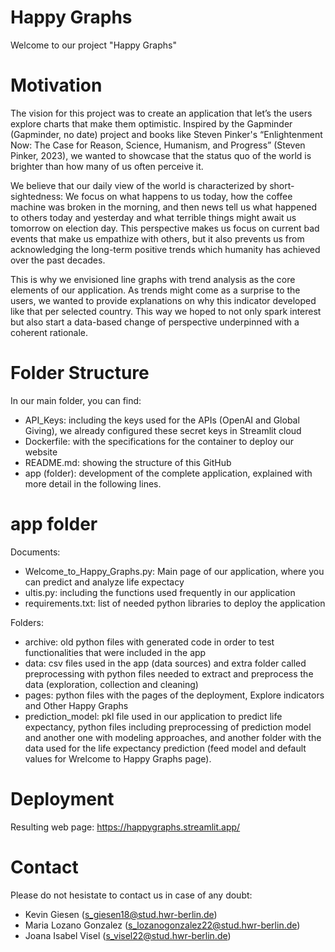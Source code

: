 # Happy Graphs 
Welcome to our project "Happy Graphs"

# Motivation
The vision for this project was to create an application that let’s the users explore charts that make them optimistic. Inspired by the Gapminder (Gapminder, no date) project and books like Steven Pinker's “Enlightenment Now: The Case for Reason, Science, Humanism, and Progress” (Steven Pinker, 2023), we wanted to showcase that the status quo of the world is brighter than how many of us often perceive it. 

We believe that our daily view of the world is characterized by short-sightedness: We focus on what happens to us today, how the coffee machine was broken in the morning, and then news tell us what happened to others today and yesterday and what terrible things might await us tomorrow on election day. This perspective makes us focus on current bad events that make us empathize with others, but it also prevents us from acknowledging the long-term positive trends which humanity has achieved over the past decades. 

This is why we envisioned line graphs with trend analysis as the core elements of our application. As trends might come as a surprise to the users, we wanted to provide explanations on why this indicator developed like that per selected country. This way we hoped to not only spark interest but also start a data-based change of perspective underpinned with a coherent rationale. 

# Folder Structure
In our main folder, you can find:
* API_Keys: including the keys used for the APIs (OpenAI and Global Giving), we already configured these secret keys in Streamlit cloud
* Dockerfile: with the specifications for the container to deploy our website
* README.md: showing the structure of this GitHub
* app (folder): development of the complete application, explained with more detail in the following lines.

# app folder
Documents:
* Welcome_to_Happy_Graphs.py: Main page of our application, where you can predict and analyze life expectacy
* ultis.py: including the functions used frequently in our application
* requirements.txt: list of needed python libraries to deploy the application

Folders:
* archive: old python files with generated code in order to test functionalities that were included in the app
* data: csv files used in the app (data sources) and extra folder called preprocessing with python files needed to extract and preprocess the data (exploration, collection and cleaning)
* pages: python files with the pages of the deployment, Explore indicators and Other Happy Graphs 
* prediction_model: pkl file used in our application to predict life expectancy, python files including preprocessing of prediction model and another one with modeling approaches, and another folder with the data used for the life expectancy prediction (feed model and default values for Wrelcome to Happy Graphs page).

# Deployment
Resulting web page: https://happygraphs.streamlit.app/

# Contact
Please do not hesistate to contact us in case of any doubt:
- Kevin Giesen (s_giesen18@stud.hwr-berlin.de)
- Maria Lozano Gonzalez (s_lozanogonzalez22@stud.hwr-berlin.de)
- Joana Isabel Visel (s_visel22@stud.hwr-berlin.de) 